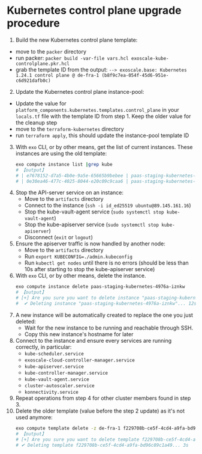 # Kubernetes control plane upgrade procedure

1. Build the new Kubernetes control plane template:
  - move to the `packer` directory
  - run packer: `packer build -var-file vars.hcl exoscale-kube-controlplane.pkr.hcl`
  - grab the template ID from the output: `--> exoscale.base: Kubernetes 1.24.1 control plane @ de-fra-1 (b8f9c7ea-054f-45d6-951e-c6d921dafb0c)`
2. Update the Kubernetes control plane instance-pool:
  - Update the value for `platform_components.kubernetes.templates.control_plane` in your `locals.tf` file with the template ID from step 1. Keep the older
  value for the cleanup step
  - move to the `terraform-kubernetes` directory
  - run `terraform apply`, this should update the instance-pool template ID
3. With `exo` CLI, or by other means, get the list of current instances. These instances are using the old template:
    ```bash  
    exo compute instance list |grep kube
    # 【output】
    # | e7678152-d7a5-4b0e-9a5e-65665b9bebee | paas-staging-kubernetes-4976a-iznkw       | de-fra-1 | standard.tiny  | 89.145.161.16   | running |
    # | 0e30ea46-477c-4025-8044-e20c09c9caa6 | paas-staging-kubernetes-4976a-imfbp       | de-fra-1 | standard.tiny  | 89.145.161.6    | running |
    ```
4. Stop the API-server service on an instance:
    - Move to the `artifacts` directory
    - Connect to the instance (`ssh -i id_ed25519 ubuntu@89.145.161.16`)
    - Stop the kube-vault-agent service (`sudo systemctl stop kube-vault-agent`)
    - Stop the kube-apiserver service (`sudo systemctl stop kube-apiserver`)
    - Disconnect (`exit` or `logout`)
5. Ensure the apiserver traffic is now handled by another node:
    - Move to the `artifacts` directory
    - Run `export KUBECONFIG=./admin.kubeconfig`
    - Run `kubectl get nodes` until there is no errors (should be less than 10s after starting to stop the kube-apiserver service)
6. With `exo` CLI, or by other means, delete the instance.
    ```bash
    exo compute instance delete paas-staging-kubernetes-4976a-iznkw
    # 【output】
    # [+] Are you sure you want to delete instance "paas-staging-kubernetes-4976a-iznkw"? [yN]: y
    #  ✔ Deleting instance "paas-staging-kubernetes-4976a-iznkw"... 12s
    ```
7. A new instance will be automatically created to replace the one you just deleted:
    - Wait for the new instance to be running and reachable through SSH.
    - Copy this new instance's hostname for later
8. Connect to the instance and ensure every services are running correctly, in particular:
    - `kube-scheduler.service`
    - `exoscale-cloud-controller-manager.service`
    - `kube-apiserver.service`
    - `kube-controller-manager.service`
    - `kube-vault-agent.service`
    - `cluster-autoscaler.service`
    - `konnectivity.service`
9. Repeat operations from step 4 for other cluster members found in step 3.
10. Delete the older template (value before the step 2 update) as it's not used anymore:
    ```bash
    exo compute template delete -z de-fra-1 f229708b-ce5f-4cd4-a9fa-bd96c89c1a49
    # 【output】
    # [+] Are you sure you want to delete template f229708b-ce5f-4cd4-a9fa-bd96c89c1a49 ("Kubernetes 1.24.1 control plane")? [yN]: y
    # ✔ Deleting template f229708b-ce5f-4cd4-a9fa-bd96c89c1a49... 3s
    ```
